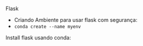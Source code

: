 Flask
- Criando Ambiente para usar flask com segurança:
- ```conda create --name myenv```

Install flask usando conda:
